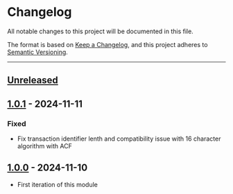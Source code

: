 # Changelog

All notable changes to this project will be documented in this file.

The format is based on [Keep a Changelog](https://keepachangelog.com/en/1.0.0/),
and this project adheres to [Semantic Versioning](https://semver.org/spec/v2.0.0.html).

* * *

## [Unreleased]

## [1.0.1] - 2024-11-11

### Fixed

- Fix transaction identifier lenth and compatibility issue with 16 character algorithm with ACF

## [1.0.0] - 2024-11-10

- First iteration of this module

[Unreleased]: https://github.com/coldbox-modules/cbotel/compare/v1.0.1...HEAD

[1.0.1]: https://github.com/coldbox-modules/cbotel/compare/v1.0.0...v1.0.1

[1.0.0]: https://github.com/coldbox-modules/cbotel/compare/82f2a929ff5e72c52ee0341933d1459191a04017...v1.0.0
